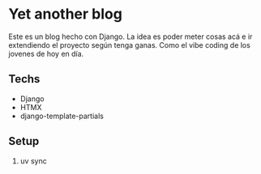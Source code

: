 # Yet another blog

Este es un blog hecho con Django. La idea es poder meter cosas acá e ir extendiendo el proyecto según tenga ganas. Como el vibe coding de los jovenes de hoy en día.

## Techs

-   Django
-   HTMX
-   django-template-partials

## Setup

1. uv sync
